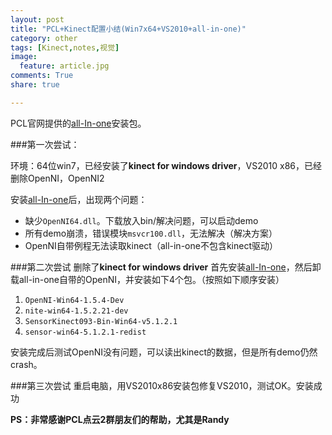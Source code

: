 ```yaml
---
layout: post
title: "PCL+Kinect配置小结(Win7x64+VS2010+all-in-one)"
category: other
tags: [Kinect,notes,视觉]
image:
  feature: article.jpg
comments: True
share: true

---
```




PCL官网提供的[all-In-one](http://pointclouds.org/downloads/windows.html)安装包。

###第一次尝试：

环境：64位win7，已经安装了**kinect for windows driver**，VS2010 x86，已经删除OpenNI，OpenNI2

安装[all-In-one](http://pointclouds.org/downloads/windows.html)后，出现两个问题：
- 缺少`OpenNI64.dll`。下载放入bin/解决问题，可以启动demo
- 所有demo崩溃，错误模块`msvcr100.dll`，无法解决（解决方案）
- OpenNI自带例程无法读取kinect（all-in-one不包含kinect驱动）

###第二次尝试
删除了**kinect for windows driver**
首先安装[all-In-one](http://pointclouds.org/downloads/windows.html)，然后卸载all-in-one自带的OpenNI，并安装如下4个包。（按照如下顺序安装）
1. `OpenNI-Win64-1.5.4-Dev`
2. `nite-win64-1.5.2.21-dev` 
3. `SensorKinect093-Bin-Win64-v5.1.2.1`
4. `sensor-win64-5.1.2.1-redist`

安装完成后测试OpenNI没有问题，可以读出kinect的数据，但是所有demo仍然crash。

###第三次尝试
重启电脑，用VS2010x86安装包修复VS2010，测试OK。安装成功

**PS：非常感谢PCL点云2群朋友们的帮助，尤其是Randy**
